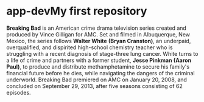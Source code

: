 # app-devMy first repository
**Breaking Bad**
is an American crime drama television series created and produced by Vince Gilligan for AMC. Set and filmed in Albuquerque, New Mexico, the series follows **Walter White** **(Bryan Cranston)**, an underpaid, overqualified, and dispirited high-school chemistry teacher who is struggling with a recent diagnosis of stage-three lung cancer. White turns to a life of crime and partners with a former student, **Jesse Pinkman** **(Aaron Paul)**, to produce and distribute methamphetamine to secure his family's financial future before he dies, while navigating the dangers of the criminal underworld. Breaking Bad premiered on AMC on January 20, 2008, and concluded on September 29, 2013, after five seasons consisting of 62 episodes.
